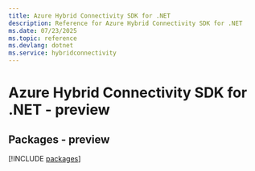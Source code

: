 ```yaml
---
title: Azure Hybrid Connectivity SDK for .NET
description: Reference for Azure Hybrid Connectivity SDK for .NET
ms.date: 07/23/2025
ms.topic: reference
ms.devlang: dotnet
ms.service: hybridconnectivity
---
```

# Azure Hybrid Connectivity SDK for .NET - preview
## Packages - preview
[!INCLUDE [packages](hybrid-connectivity-index.md)]